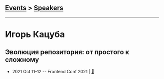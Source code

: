 ## [Events](../README.md) > [Speakers](../speakers.md)
---

# Игорь Кацуба

## Эволюция репозитория: от простого к сложному
- 2021 Oct 11-12 -- Frontend Conf 2021  | [:notebook:](https://drive.google.com/file/d/14QLrg8odryZ54TYc-Tg6-85F-mrs_1ea/view)  
